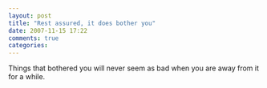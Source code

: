 ```yaml
---
layout: post
title: "Rest assured, it does bother you"
date: 2007-11-15 17:22
comments: true
categories: 
---
```


<p>Things that bothered you will never seem as bad when you are away from it for a while. </p>
